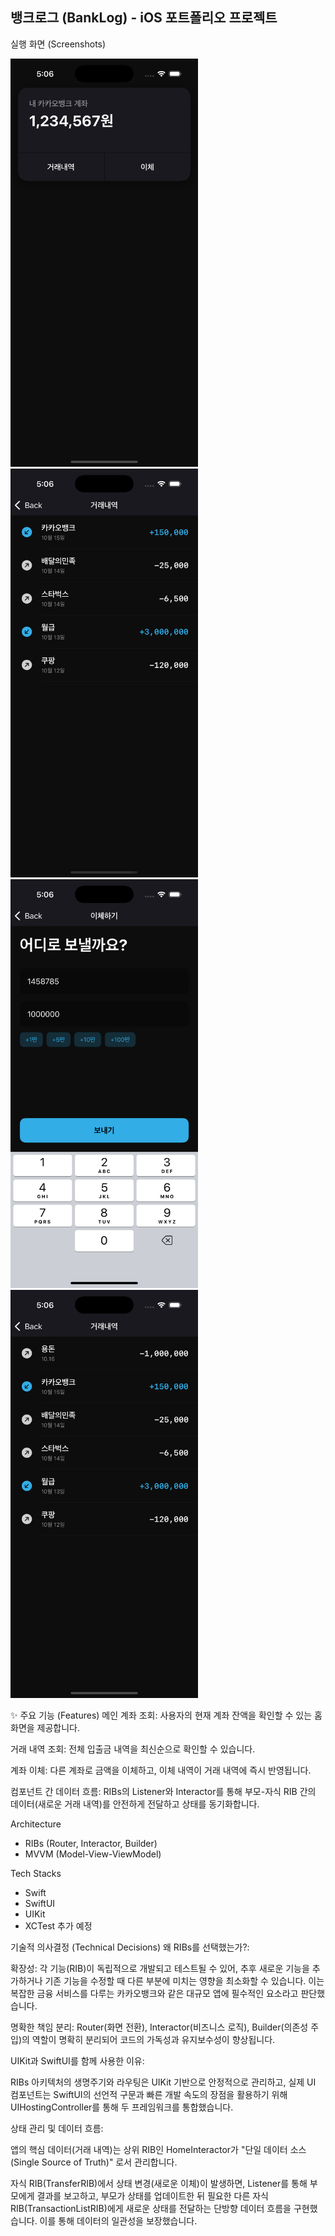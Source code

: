 ## 뱅크로그 (BankLog) - iOS 포트폴리오 프로젝트

실행 화면 (Screenshots) 

<img src="feature1.png" width="300">
<img src="feature2.png" width="300">
<img src="feature3.png" width="300">
<img src="feature4.png" width="300">

✨ 주요 기능 (Features)
메인 계좌 조회: 사용자의 현재 계좌 잔액을 확인할 수 있는 홈 화면을 제공합니다.

거래 내역 조회: 전체 입출금 내역을 최신순으로 확인할 수 있습니다.

계좌 이체: 다른 계좌로 금액을 이체하고, 이체 내역이 거래 내역에 즉시 반영됩니다.

컴포넌트 간 데이터 흐름: RIBs의 Listener와 Interactor를 통해 부모-자식 RIB 간의 데이터(새로운 거래 내역)를 안전하게 전달하고 상태를 동기화합니다.

Architecture 
- RIBs (Router, Interactor, Builder) 
- MVVM (Model-View-ViewModel)

Tech Stacks 
- Swift
- SwiftUI
- UIKit 
- XCTest 추가 예정 

기술적 의사결정 (Technical Decisions)
왜 RIBs를 선택했는가?:

확장성: 각 기능(RIB)이 독립적으로 개발되고 테스트될 수 있어, 추후 새로운 기능을 추가하거나 기존 기능을 수정할 때 다른 부분에 미치는 영향을 최소화할 수 있습니다. 이는 복잡한 금융 서비스를 다루는 카카오뱅크와 같은 대규모 앱에 필수적인 요소라고 판단했습니다.

명확한 책임 분리: Router(화면 전환), Interactor(비즈니스 로직), Builder(의존성 주입)의 역할이 명확히 분리되어 코드의 가독성과 유지보수성이 향상됩니다.

UIKit과 SwiftUI를 함께 사용한 이유:

RIBs 아키텍처의 생명주기와 라우팅은 UIKit 기반으로 안정적으로 관리하고, 실제 UI 컴포넌트는 SwiftUI의 선언적 구문과 빠른 개발 속도의 장점을 활용하기 위해 UIHostingController를 통해 두 프레임워크를 통합했습니다.

상태 관리 및 데이터 흐름:

앱의 핵심 데이터(거래 내역)는 상위 RIB인 HomeInteractor가 "단일 데이터 소스(Single Source of Truth)" 로서 관리합니다.

자식 RIB(TransferRIB)에서 상태 변경(새로운 이체)이 발생하면, Listener를 통해 부모에게 결과를 보고하고, 부모가 상태를 업데이트한 뒤 필요한 다른 자식 RIB(TransactionListRIB)에게 새로운 상태를 전달하는 단방향 데이터 흐름을 구현했습니다. 이를 통해 데이터의 일관성을 보장했습니다. 
